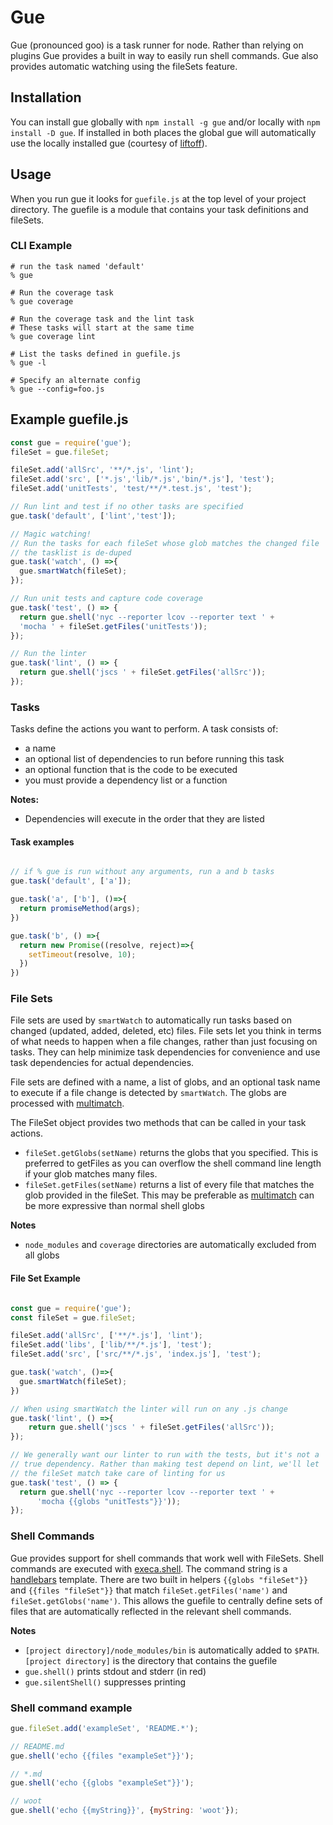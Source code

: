 
# Gue
Gue (pronounced goo) is a task runner for node. Rather than relying on plugins
Gue provides a built in way to easily run shell commands. Gue also provides
automatic watching using the fileSets feature.

<!-- toc -->

## Installation
You can install gue globally with ```npm install -g gue``` and/or locally
with ```npm install -D gue```. If installed in both places the global gue
will automatically use the locally installed gue (courtesy of [liftoff](https://www.npmjs.com/package/liftoff)).

## Usage
When you run gue it looks for ```guefile.js``` at the top level of your
project directory. The guefile is a module that contains your task
definitions and fileSets.

### CLI Example
```shell
# run the task named 'default'
% gue

# Run the coverage task
% gue coverage

# Run the coverage task and the lint task
# These tasks will start at the same time
% gue coverage lint

# List the tasks defined in guefile.js
% gue -l

# Specify an alternate config
% gue --config=foo.js
```

## Example guefile.js
```js
const gue = require('gue');
fileSet = gue.fileSet;

fileSet.add('allSrc', '**/*.js', 'lint');
fileSet.add('src', ['*.js','lib/*.js','bin/*.js'], 'test');
fileSet.add('unitTests', 'test/**/*.test.js', 'test');

// Run lint and test if no other tasks are specified
gue.task('default', ['lint','test']);

// Magic watching!
// Run the tasks for each fileSet whose glob matches the changed file
// the tasklist is de-duped
gue.task('watch', () =>{
  gue.smartWatch(fileSet);
});

// Run unit tests and capture code coverage
gue.task('test', () => {
  return gue.shell('nyc --reporter lcov --reporter text ' +
  'mocha ' + fileSet.getFiles('unitTests'));
});

// Run the linter
gue.task('lint', () => {
  return gue.shell('jscs ' + fileSet.getFiles('allSrc'));
});
```

### Tasks
Tasks define the actions you want to perform. A task consists of:
- a name
- an optional list of dependencies to run before running this task
- an optional function that is the code to be executed
- you must provide a dependency list or a function

**Notes:**
- Dependencies will execute in the order that they are listed


#### Task examples
```js

// if % gue is run without any arguments, run a and b tasks
gue.task('default', ['a']);

gue.task('a', ['b'], ()=>{
  return promiseMethod(args);
})

gue.task('b', () =>{
  return new Promise((resolve, reject)=>{
    setTimeout(resolve, 10);
  })
})
```


### File Sets
File sets are used by ```smartWatch``` to automatically run tasks based on
changed (updated, added, deleted, etc) files. File sets let you think in terms
of what needs to happen when a file changes, rather than just focusing on
tasks. They can help minimize task dependencies for convenience  and use task
dependencies for actual dependencies.

File sets are defined with a name, a list of globs, and an optional task name
to execute if a file change is detected by ```smartWatch```. The globs are
processed with [multimatch](https://www.npmjs.com/package/multimatch).

The FileSet object provides two methods that can be called in your task actions.

- ```fileSet.getGlobs(setName)``` returns the globs that you specified. This is
preferred to getFiles as you can overflow the shell command line length if your
glob matches many files.
- ```fileSet.getFiles(setName)``` returns a list of every file that matches
the glob provided in the fileSet. This may be preferable as
[multimatch](https://www.npmjs.com/package/multimatch) can be more expressive
than normal shell globs



**Notes**
- ```node_modules``` and ```coverage``` directories are automatically excluded
from all globs

#### File Set Example
```js

const gue = require('gue');
const fileSet = gue.fileSet;

fileSet.add('allSrc', ['**/*.js'], 'lint');
fileSet.add('libs', ['lib/**/*.js'], 'test');
fileSet.add('src', ['src/**/*.js', 'index.js'], 'test');

gue.task('watch', ()=>{
  gue.smartWatch(fileSet);
})

// When using smartWatch the linter will run on any .js change
gue.task('lint', () =>{
    return gue.shell('jscs ' + fileSet.getFiles('allSrc'));
});

// We generally want our linter to run with the tests, but it's not a
// true dependency. Rather than making test depend on lint, we'll let
// the fileSet match take care of linting for us
gue.task('test', () => {
  return gue.shell('nyc --reporter lcov --reporter text ' +
      'mocha {{globs "unitTests"}}'));
});
```

### Shell Commands
Gue provides support for shell commands that work well with FileSets.
Shell commands are executed with
[execa.shell](https://github.com/sindresorhus/execa). The command string is
a [handlebars](http://handlebarsjs.com/) template. There are two built in
helpers ```{{globs "fileSet"}}``` and ```{{files "fileSet"}}``` that
match ```fileSet.getFiles('name')``` and ```fileSet.getGlobs('name')```. This
allows the guefile to centrally define sets of files that are automatically
reflected in the relevant shell commands.


**Notes**
- ```[project directory]/node_modules/bin``` is automatically
added to ```$PATH```.  ```[project directory]``` is the directory that contains
the guefile
- ```gue.shell()``` prints stdout and stderr (in red)
- ```gue.silentShell()``` suppresses printing

### Shell command example
```js
gue.fileSet.add('exampleSet', 'README.*');

// README.md
gue.shell('echo {{files "exampleSet"}}');

// *.md
gue.shell('echo {{globs "exampleSet"}}');

// woot
gue.shell('echo {{myString}}', {myString: 'woot'});
```


